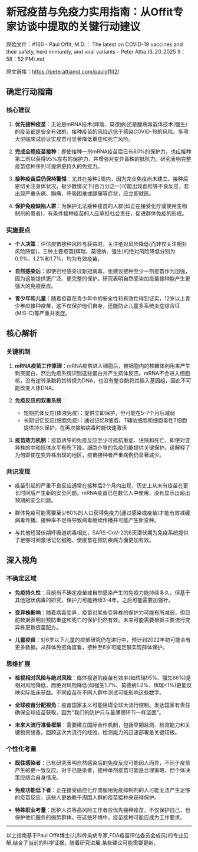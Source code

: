 # 新冠疫苗与免疫力实用指南：从Offit专家访谈中提取的关键行动建议

原始文件：#160 - Paul Offit, M.D.： The latest on COVID-19 vaccines and their safety, herd immunity, and viral variants - Peter Attia (3_20_2025 9：58：52 PM).md

原文链接：https://peterattiamd.com/pauloffit2/

## 确定行动指南

### 核心建议
1. **优先接种疫苗**：无论是mRNA技术(辉瑞、莫德纳)还是腺病毒载体技术(强生)的疫苗都是安全有效的，接种疫苗的风险远低于感染COVID-19的风险。多项大型临床试验证实疫苗可显著降低重症和死亡风险。
   
2. **完成全程疫苗接种**：即使接种一剂mRNA疫苗后已有80%的保护力，也应接种第二剂以获得95%左右的保护力，并增强对变异毒株的抵抗力。研究表明完整疫苗接种序列可提供更持久的免疫力。

3. **接种疫苗后仍保持警惕**：尤其在接种2周内，因为完全免疫尚未建立。接种后密切关注身体状况，极少数情况下(百万分之一)可能出现血栓等不良反应，若出现严重头痛、胸痛、呼吸困难或腿痛等症状，应立即就医。

4. **保护免疫缺陷人群**：为保护无法接种疫苗的人群(如正在接受化疗或使用生物制剂的患者)，有条件接种疫苗的人应承担社会责任，促进群体免疫的形成。

### 实施要点
- **个人决策**：评估疫苗接种风险与获益时，关注绝对风险降低(而非仅关注相对风险降低)。三种主要疫苗(辉瑞、莫德纳、强生)的绝对风险降低分别为0.9%、1.2%和1.7%，均为有效疫苗。
  
- **自然感染后**：即使已经感染过新冠病毒，也建议接种至少一剂疫苗作为加强，因为这能提供更广泛、更完整的保护。研究表明自然感染加疫苗接种能产生更强大的免疫反应。

- **青少年和儿童**：随着疫苗在青少年中的安全性和有效性得到证实，12岁以上青少年应接种疫苗，这不仅保护他们自身，还能防止儿童多系统炎症综合征(MIS-C)等严重并发症。

## 核心解析

### 关键机制
1. **mRNA疫苗工作原理**：mRNA疫苗进入细胞后，被细胞内的核糖体利用来产生刺突蛋白，然后免疫系统识别这些蛋白并产生抗体反应。mRNA不会进入细胞核，没有逆转录酶将其转换为DNA，也没有整合酶将其插入基因组，因此不可能改变人体DNA。

2. **免疫反应的双重系统**：
   - 短期抗体反应(体液免疫)：提供立即保护，但可能在5-7个月后减弱
   - 长期记忆反应(细胞免疫)：通过记忆B细胞、T辅助细胞和细胞毒性T细胞提供持久保护，在再次接触病毒时能快速激活

3. **疫苗效力机制**：疫苗诱导的免疫反应至少可抵抗重症、住院和死亡，即使对变异株的中和抗体水平有所下降，细胞介导的免疫仍能提供关键保护。这解释了为何即使在变异株出现的地区，疫苗接种者严重病例仍显著减少。

### 共识发现
- 疫苗引起的严重不良反应通常在接种后2个月内出现，历史上从未有疫苗在更长时间后产生新的安全问题。mRNA疫苗已在数亿人中使用，没有显示出超出预期的安全问题。

- 群体免疫可能需要至少80%的人口获得免疫力(通过感染或疫苗)才能有效减缓病毒传播。接种率不足将导致病毒继续传播并可能产生新变种。

- 与其他短潜伏期呼吸道病毒相比，SARS-CoV-2的6天潜伏期为免疫系统提供了足够时间激活记忆细胞，使疫苗在预防疾病方面更加有效。

## 深入视角

### 不确定区域
- **免疫持久性**：目前尚不确定疫苗或自然感染产生的免疫力能持续多久，但基于其他冠状病毒的研究，保护力可能持续3-4年，之后可能需要加强针。

- **变异株影响**：随着病毒变异，疫苗对某些变异株的保护力可能有所减弱，但目前数据表明对预防重症和死亡的保护仍然有效。未来可能需要根据主要流行变异株更新疫苗配方。

- **儿童疫苗**：对6岁以下儿童的疫苗研究仍在进行中，预计到2022年初可能会有更多数据。从群体免疫角度看，接种至6岁可能足够实现群体保护。

### 思维扩展
- **检视相对风险与绝对风险**：媒体报道的疫苗有效率(如辉瑞95%、强生66%)是相对风险降低，而绝对风险降低(如强生1.7%、莫德纳1.2%、辉瑞<1%)更能反映实际临床获益。不同疫苗在不同人群中测试可能影响这些数字。

- **全球疫苗分配视角**：疫苗国家主义可能阻碍全球大流行控制。发达国家有责任确保全球疫苗获取，因为"我们的防护只与最薄弱环节一样坚固"。

- **未来大流行准备框架**：需要建立国际合作机制，包括早期监测、检测能力和关键物资储备。回顾这次大流行的经验，检测能力的迅速部署是关键短板。

### 个性化考量
- **既往感染者**：已有研究表明自然感染后的免疫反应可能因人而异，不同于疫苗产生的更一致反应。对于已感染者，接种单剂疫苗可能是合理策略，但个体决策应结合自身情况。

- **免疫功能低下者**：正在接受癌症化疗或服用免疫抑制剂的人可能无法产生足够的疫苗反应，这些人更依赖于周围人群的疫苗接种来获得保护。

- **特殊职业考量**：医护人员等高风险工作者应优先接种疫苗，不仅保护自己，也保护他们服务的弱势群体。在这些环境中，疫苗接种可能应成为工作要求。

---

以上指南基于Paul Offit博士(儿科传染病专家,FDA疫苗评估委员会成员)的专业见解,结合了当前的科学证据。随着研究进展,某些建议可能需要更新。